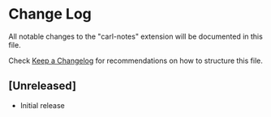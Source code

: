 # Change Log

All notable changes to the "carl-notes" extension will be documented in this file.

Check [Keep a Changelog](http://keepachangelog.com/) for recommendations on how to structure this file.

## [Unreleased]

- Initial release
